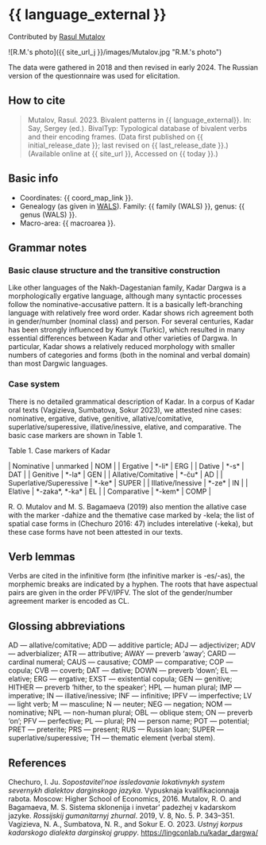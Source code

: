 # {{ language_external }}
Contributed by [Rasul Mutalov](https://iling-ran.ru/web/ru/scholars/mutalov)

![R.M.'s photo]({{ site_url_j }}/images/Mutalov.jpg "R.M.'s photo")

The data were gathered in 2018 and then revised in early 2024. The Russian version of the questionnaire was used for elicitation. 

## How to cite
> Mutalov, Rasul. 2023. Bivalent patterns in {{ language_external}}. 
> In: Say, Sergey (ed.). BivalTyp: Typological database of bivalent verbs and their encoding frames. 
> (Data first published on {{ initial_release_date }}; 
> last revised on {{ last_release_date }}.) (Available online at {{ site_url }}, 
> Accessed on {{ today }}.)

## Basic info
- Coordinates: {{ coord_map_link }}.
- Genealogy (as given in [WALS](https://wals.info/)). Family: {{ family (WALS) }}, genus: {{ genus (WALS) }}.
- Macro-area: {{ macroarea }}.

## Grammar notes

### Basic clause structure and the transitive construction
Like other languages of the Nakh-Dagestanian family, Kadar Dargwa is a morphologically ergative language, although many syntactic processes follow the nominative-accusative pattern. It is a basically left-branching language with relatively free word order. Kadar shows rich agreement both in gender/number (nominal class) and person.
For several centuries, Kadar has been strongly influenced by Kumyk (Turkic), which resulted in many essential differences between Kadar and other varieties of Dargwa. In particular, Kadar shows a relatively reduced morphology with smaller numbers of categories and forms (both in the nominal and verbal domain) than most Dargwic languages.

### Case system
There is no detailed grammatical description of Kadar. In a corpus of Kadar oral texts (Vagizieva, Sumbatova, Sokur 2023), we attested nine cases: nominative, ergative, dative, genitive, allative/comitative, superlative/superessive, illative/inessive, elative, and comparative. The basic case markers are shown in Table 1.

Table 1. Case markers of Kadar

| Nominative | unmarked | NOM |
| Ergative | \*-li\* | ERG |
| Dative | \*-s\* | DAT |
| Genitive | \*-la\* | GEN |
| Allative/Comitative | \*-ču\* | AD |
| Superlative/Superessive | \*-ke\* | SUPER |
| Illative/Inessive | \*-ze\* | IN |
| Elative | \*-zaka\*, \*-ka\* | EL |
| Comparative | \*-kem\* | COMP |

R. O. Mutalov and M. S. Bagamaeva (2019) also mention the allative case with the marker -daħize and the themative case marked by -kela; the list of spatial case forms in (Chechuro 2016: 47) includes interelative (-keka), but these case forms have not been attested in our texts. 

## Verb lemmas
Verbs are cited in the infinitive form (the infinitive marker is -es/-as), the morphemic breaks are indicated by a hyphen. The roots that have aspectual pairs are given in the order PFV/IPFV. The slot of the gender/number agreement marker is encoded as CL. 

## Glossing abbreviations
AD — allative/comitative; ADD — additive particle; ADJ — adjectivizer; ADV — adverbializer; ATR — attributive; AWAY — preverb ‘away’; CARD — cardinal numeral; CAUS — causative; COMP — comparative; COP — copula; CVB — coverb; DAT — dative; DOWN — preverb ‘down’; EL — elative; ERG — ergative; EXST — existential copula; GEN — genitive; HITHER — preverb ‘hither, to the speaker’; HPL — human plural; IMP — imperative; IN — illative/inessive; INF — infinitive; IPFV — imperfective; LV — light verb; M — masculine; N — neuter; NEG — negation; NOM — nominative; NPL — non-human plural; OBL — oblique stem; ON — preverb ‘on’; PFV — perfective; PL — plural; PN — person name; POT — potential; PRET — preterite; PRS — present; RUS — Russian loan; SUPER — superlative/superessive; TH — thematic element (verbal stem).

## References
Chechuro, I. Ju. *Sopostavitel’noe issledovanie lokativnykh system severnykh dialektov darginskogo jazyka*. Vypusknaja kvalifikacionnaja rabota. Moscow: Higher School of Economics, 2016.
Mutalov, R. O. and Bagamaeva, M. S. Sistema sklonenija i invetar’ padezhej v kadarskom jazyke. *Rossijskij gumanitarnyj zhurnal*. 2019, V. 8, No. 5. P. 343–351.
Vagizieva, N. A., Sumbatova, N. R., and Sokur E. O. 2023. *Ustnyj korpus kadarskogo dialekta darginskoj gruppy*. https://lingconlab.ru/kadar_dargwa/
